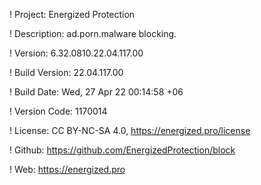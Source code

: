 ! Project: Energized Protection

! Description: ad.porn.malware blocking.

! Version: 6.32.0810.22.04.117.00

! Build Version: 22.04.117.00

! Build Date: Wed, 27 Apr 22 00:14:58 +06

! Version Code: 1170014

! License: CC BY-NC-SA 4.0, https://energized.pro/license

! Github: https://github.com/EnergizedProtection/block

! Web: https://energized.pro
